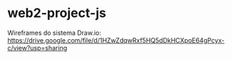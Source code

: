 # web2-project-js


Wireframes do sistema Draw.io:
https://drive.google.com/file/d/1HZwZdqwRxf5HQ5dDkHCXpoE64gPcyx-c/view?usp=sharing
